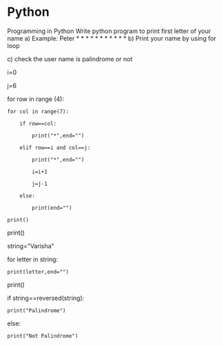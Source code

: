 # Python
Programming in Python
Write python program to print first letter of your name 
a) Example: Peter
               *      *
               *             *
               *              *
               *      *
               *
               *
               *
b) Print your name by using for loop

c) check the user name is palindrome or not


i=0

j=6

for row in range (4):

    for col in range(7):

        if row==col:

            print("*",end="")

        elif row==i and col==j:

            print("*",end="")

            i=i+1

            j=j-1

        else:

            print(end="")

    print()

print()

string="Varisha"

for letter in string:

    print(letter,end="")

print()

if string==reversed(string):

    print("Palindrome")

else:

    print("Not Palindrome")
